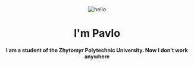 <div align="center">
  <img src="https://media3.giphy.com/media/bcKmIWkUMCjVm/giphy.gif?cid=ecf05e47h08n9ajyb6gvkuuwwm2g8p1jegoj04jud42kbaoz&rid=giphy.gif&ct=g"
       alt="hello" />
 <h1 align="center">I'm Pavlo</h1>
<h4 align="center">I am a student of the Zhytomyr Polytechnic University. Now I don't work anywhere</h4>
</div>


